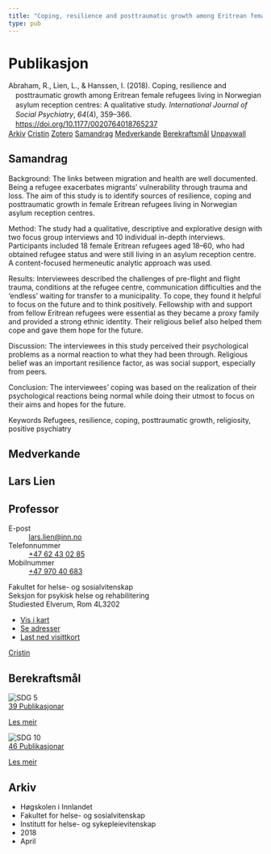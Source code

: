 ```yaml
---
title: "Coping, resilience and posttraumatic growth among Eritrean female refugees living in Norwegian asylum reception centres: A qualitative study"
type: pub
---
```

<h1>Publikasjon</h1>
<article id="csl-bib-container-JVUWH6NV" class="csl-bib-container">
  <div class="csl-bib-body" style="line-height: 1.35; padding-left: 1em; text-indent:-1em;">
  <div class="csl-entry">Abraham, R., Lien, L., &amp; Hanssen, I. (2018). Coping, resilience and posttraumatic growth among Eritrean female refugees living in Norwegian asylum reception centres: A qualitative study. <i>International Journal of Social Psychiatry</i>, <i>64</i>(4), 359&#x2013;366. <a href="https://doi.org/10.1177/0020764018765237">https://doi.org/10.1177/0020764018765237</a></div>
</div>
  <div class="csl-bib-buttons">
    <a href="#taxonomy-article-JVUWH6NV" class="csl-bib-button">Arkiv</a>
    <a href="https://app.cristin.no/results/show.jsf?id=1576671" alt="Cristin URL" class="csl-bib-button">Cristin</a>
    <a href="http://zotero.org/groups/5022929/items/JVUWH6NV" alt="Zotero URL" class="csl-bib-button">Zotero</a>
    <a href="#abstract-article-JVUWH6NV" class="csl-bib-button">Samandrag</a>
    <a href="#contributors-article-JVUWH6NV" class="csl-bib-button">Medverkande</a>
    <a href="#sdg-article-JVUWH6NV" class="csl-bib-button">Berekraftsmål</a>
    <a href="https://www.duo.uio.no/bitstream/10852/95636/1/PhD-Abraham-2022.pdf" class="csl-bib-button">Unpaywall</a>
  </div>
  <div id="csl-bib-meta-container-JVUWH6NV"></div>
</article>
<div id="csl-bib-meta-JVUWH6NV" class="csl-bib-meta">
  <article id="abstract-article-JVUWH6NV" class="abstract-article">
    <h1>Samandrag</h1>
    Background: 
The links between migration and health are well documented. Being a refugee exacerbates migrants’ vulnerability through trauma and loss. The aim of this study is to identify sources of resilience, coping and posttraumatic growth in female Eritrean refugees living in Norwegian asylum reception centres. 
 
Method: 
The study had a qualitative, descriptive and explorative design with two focus group interviews and 10 individual in-depth interviews. Participants included 18 female Eritrean refugees aged 18–60, who had obtained refugee status and were still living in an asylum reception centre. A content-focused hermeneutic analytic approach was used. 
 
Results: 
Interviewees described the challenges of pre-flight and flight trauma, conditions at the refugee centre, communication difficulties and the ‘endless’ waiting for transfer to a municipality. To cope, they found it helpful to focus on the future and to think positively. Fellowship with and support from fellow Eritrean refugees were essential as they became a proxy family and provided a strong ethnic identity. Their religious belief also helped them cope and gave them hope for the future. 
 
Discussion: 
The interviewees in this study perceived their psychological problems as a normal reaction to what they had been through. Religious belief was an important resilience factor, as was social support, especially from peers. 
 
Conclusion: 
The interviewees’ coping was based on the realization of their psychological reactions being normal while doing their utmost to focus on their aims and hopes for the future. 
 
Keywords Refugees, resilience, coping, posttraumatic growth, religiosity, positive psychiatry
  </article>
  <article id="contributors-article-JVUWH6NV" class="contributors-article">
    <h1>Medverkande</h1>
    <div class="personas">
<div class="vrtx-hinn-person-card">
<div class="photo">
<i class="lar la-user-circle missing-person"></i>
</div>
<div class="info">
<hgroup><h1>Lars Lien</h1>
<h2>Professor</h2>
</hgroup><dl>
<dt>E-post</dt>
<dd>
<a href="mailto:lars.lien@inn.no">lars.lien@inn.no</a>
</dd>
<dt>Telefonnummer</dt>
<dd><a href="tel:+4762430285">
+47 62 43 02 85
</a></dd>
<dt>Mobilnummer</dt>
<dd><a href="tel:+4797040683">
+47 970 40 683
</a></dd>
</dl>
<p>
Fakultet for helse- og sosialvitenskap<br>
Seksjon for psykisk helse og rehabilitering<br>
Studiested Elverum,
Rom 4L3202
</p>
<ul class="vrtx-hinn-links">
<li><a href="https://www.google.com/maps?q=60.88177,11.53669">Vis i kart</a></li>
<li><a href="https://www.inn.no/finn-en-ansatt/lars-lien.html#vrtx-hinn-addresses">Se adresser</a></li>
<li><a href="https://www.inn.no/finn-en-ansatt/lars-lien.html?vrtx=vcf">Last ned visittkort</a></li>
</ul>
</div>
</div>
<a href="https://app.cristin.no/persons/show.jsf?id=14287" alt="Cristin URL" class="personas-cristin">Cristin</a>
</div>
  </article>
  <article id="sdg-article-JVUWH6NV" class="sdg-article">
    <h1>Berekraftsmål</h1>
    <div class="sdg-container"><div id="sdg5" class="sdg">
<img src="{{< params subfolder >}}images/sdg/sdg05_no.png" class="image" alt="SDG 5">
<div class="sdg-overlay">
<a href="{{< params subfolder >}}no/archive/?sdg=5#archive" class="sdg-publication-count"><span>39</span> Publikasjonar</a>
<p><a href="https://www.fn.no/om-fn/fns-baerekraftsmaal/likestilling-mellom-kjoennene?lang=nno-NO" class="sdg-read-more">Les meir</a></p>
</div>
</div> <div id="sdg10" class="sdg">
<img src="{{< params subfolder >}}images/sdg/sdg10_no.png" class="image" alt="SDG 10">
<div class="sdg-overlay">
<a href="{{< params subfolder >}}no/archive/?sdg=10#archive" class="sdg-publication-count"><span>46</span> Publikasjonar</a>
<p><a href="https://www.fn.no/om-fn/fns-baerekraftsmaal/mindre-ulikhet?lang=nno-NO" class="sdg-read-more">Les meir</a></p>
</div>
</div></div>
  </article>
  <article id="taxonomy-article-JVUWH6NV" class="taxonomy-article">
    <h1>Arkiv</h1>
    <ul>
      <li>Høgskolen i Innlandet</li>
      <li>Fakultet for helse- og sosialvitenskap</li>
      <li>Institutt for helse- og sykepleievitenskap</li>
      <li>2018</li>
      <li>April</li>
    </ul>
  </article>
</div>
